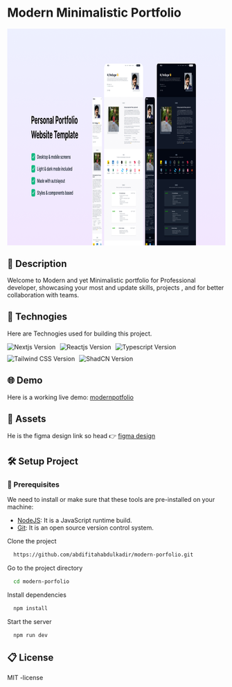 
# Modern Minimalistic Portfolio


<img src="https://github.com/abdifitahabdulkadir/modern-porfolio/blob/93f2353c54545879ec9af5dd5b5f7f917410e17a/thumbnail.png" 
     alt="Modern Portfolio Thumbnail" 
     style="width: 100%; height: 500px; margin: 20px auto; display: block;" />


## 📝 Description
Welcome to Modern and yet Minimalistic  portfolio for Professional  developer, showcasing your most and update skills, projects , and for better collaboration with teams.

## 🚀 Technogies

Here are Technogies used for building this project.
<div style="display: flex; flex-wrap: wrap; gap: 10px;">
  <img src="https://img.shields.io/npm/v/next?style=for-the-badge&logoColor=blue&logoSize=100&label=Nextjs&labelColor=%224A4947%22&color=black" alt="Nextjs Version" />
  <img src="https://img.shields.io/npm/v/react?style=for-the-badge&logoColor=blue&logoSize=100&label=Reactjs&labelColor=227B94&color=black" alt="Reactjs Version" />
  <img src="https://img.shields.io/npm/v/typescript?style=for-the-badge&logoColor=blue&logoSize=100&label=Typescript&labelColor=08C2FF&color=black" alt="Typescript Version" />
  <img src="https://img.shields.io/npm/v/tailwindcss?style=for-the-badge&logoColor=blue&logoSize=100&label=Tailwind.css&labelColor=0a83c9&color=black" alt="Tailwind CSS Version" />
 <img src="https://img.shields.io/npm/v/shadcn?style=for-the-badge&logoSize=100&label=ShadCN&labelColor=000000" alt="ShadCN Version" />
  
</div>


## 🌐 Demo
Here is a working live demo: [modernpotfolio](https://modernporfolio.vercel.app/)

## 💼 Assets
He is the figma design link so head 👉 [figma design](https://www.figma.com/design/PwXlqsm5pSXEI6InOZfzkN/personal-porfolio-newest?node-id=340-942&node-type=frame&t=AwFA0B97psGmNNU5-0)

## 🛠️ Setup Project
### 🍴 Prerequisites

We need to install or make sure that these tools are pre-installed on your machine:

- [NodeJS](https://nodejs.org/en/download/): It is a JavaScript runtime build. 
- [Git](https://git-scm.com/downloads): It is an open source version control system. 


Clone the project

```bash
  https://github.com/abdifitahabdulkadir/modern-porfolio.git
```

Go to the project directory

```bash
  cd modern-porfolio
```

Install dependencies

```bash
  npm install
```

Start the server

```bash
  npm run dev
```


## 📋 License
MIT -license
